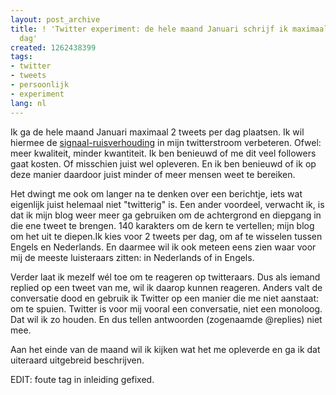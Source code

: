 ```yaml
---
layout: post_archive
title: ! 'Twitter experiment: de hele maand Januari schrijf ik maximaal 2 tweets per
  dag'
created: 1262438399
tags:
- twitter
- tweets
- persoonlijk
- experiment
lang: nl
---
```

Ik ga de hele maand Januari maximaal 2 tweets per dag plaatsen. Ik wil hiermee de [signaal-ruisverhouding](http://nl.wikipedia.org/wiki/Signaal-ruisverhouding) in mijn twitterstroom verbeteren. Ofwel: meer kwaliteit, minder kwantiteit. Ik ben benieuwd of me dit veel followers gaat kosten. Of misschien juist wel opleveren. En ik ben benieuwd of ik op deze manier daardoor juist minder of meer mensen weet te bereiken.

Het dwingt me ook om langer na te denken over een berichtje, iets wat eigenlijk juist helemaal niet "twitterig" is. Een ander voordeel, verwacht ik, is dat ik mijn blog weer meer ga gebruiken om de achtergrond en diepgang in die ene tweet te brengen. 140 karakters om de kern te vertellen; mijn blog om het uit te diepen.<!--break-->Ik kies voor 2 tweets per dag, om af te wisselen tussen Engels en Nederlands. En daarmee wil ik ook meteen eens zien waar voor mij de meeste luisteraars zitten: in Nederlands of in Engels.

Verder laat ik mezelf wél toe om te reageren op twitteraars. Dus als iemand replied op een tweet van me, wil ik daarop kunnen reageren. Anders valt de conversatie dood en gebruik ik Twitter op een manier die me niet aanstaat: om te spuien. Twitter is voor mij vooral een conversatie, niet een monoloog. Dat wil ik zo houden. En dus tellen antwoorden (zogenaamde @replies) niet mee.

Aan het einde van de maand wil ik kijken wat het me opleverde en ga ik dat uiteraard uitgebreid beschrijven.

EDIT: foute tag in inleiding gefixed.
